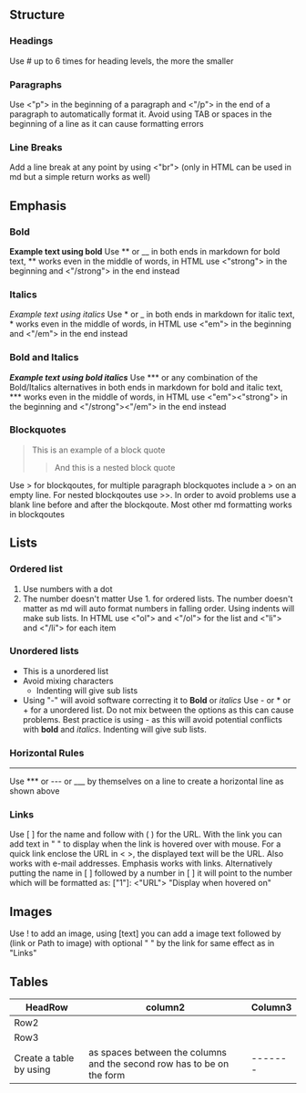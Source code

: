 ## Structure
### Headings
Use # up to 6 times for heading levels, the more the smaller
### Paragraphs 
Use <"p"> in the beginning of a paragraph and <"/p"> in the end of a paragraph to automatically format it.
Avoid using TAB or spaces in the beginning of a line as it can cause formatting errors
### Line Breaks
Add a line break at any point by using <"br"> (only in HTML can be used in md but a simple return works as well)
## Emphasis
### Bold
**Example text using bold**
Use ** or __ in both ends in markdown for bold text, ** works even in the middle of words, in HTML use <"strong"> in the beginning and <"/strong"> in the end instead
### Italics
*Example text using italics*
Use * or _ in both ends in markdown for italic text, * works even in the middle of words, in HTML use <"em"> in the beginning and <"/em"> in the end instead
### Bold and Italics
***Example text using bold italics***
Use ***  or any combination of the Bold/Italics alternatives in both ends in markdown for bold and italic text, *** works even in the middle of words, in HTML use <"em"><"strong"> in the beginning and <"/strong"><"/em"> in the end instead
### Blockquotes
>This is an example of a block quote
>>And this is a nested block quote

Use > for blockqoutes, for multiple paragraph blockquotes include a > on an empty line. For nested blockqoutes use >>. In order to avoid problems use a blank line before and after the blockqoute.
Most other md formatting works in blockqoutes
## Lists
### Ordered list
1. Use numbers with a dot
2. The number doesn't matter
Use 1. for ordered lists. The number doesn't matter as md will auto format numbers in falling order. Using indents will make sub lists. In HTML use <"ol"> and <"/ol"> for the list and <"li"> and <"/li"> for each item
### Unordered lists
- This is a unordered list
- Avoid mixing characters 
	- Indenting will give sub lists
- Using "-" will avoid software correcting it to **Bold** or *italics*
Use - or * or + for a unordered list. Do not mix between the options as this can cause problems. Best practice is using - as this will avoid potential conflicts with **bold** and *italics*. Indenting will give sub lists.
### Horizontal Rules

___

Use *** or --- or ___ by themselves on a line to create a horizontal line as shown above
### Links
Use [ ] for the name and follow with ( ) for the URL. With the link you can add text in " " to display when the link is hovered over with mouse. For a quick link enclose the URL in < >, the displayed text will be the URL. Also works with e-mail addresses. Emphasis works with links.
Alternatively putting the name in [ ] followed by a number in [ ] it will point to the number which will be formatted as: ["1"]: <"URL"> "Display when hovered on"
## Images
Use ! to add an image, using [text] you can add a image text followed by (link or Path to image) with optional " " by the link for same effect as in "Links"



## Tables
| HeadRow | column2 | Column3 |
| ------- | ------- | ------- |
| Row2    |         |         |
| Row3    |         |         |
Create a table by using | as spaces between the columns and the second row has to be on the form |-------|------|-------|. 